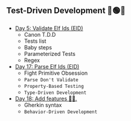 ## Test-Driven Development 🔴🟢🔵
- [Day 5: Validate Elf Ids (EID)](../docs/day05/challenge.md)
  - Canon T.D.D
  - Tests list
  - Baby steps 
  - Parameterized Tests
  - Regex
- [Day 17: Parse Elf Ids (EID)](../docs/day17/challenge.md)
  - Fight Primitive Obsession
  - `Parse Don't Validate`
  - `Property-Based Testing`
  - `Type-Driven Development`
- [Day 18: Add features 🦎🖖.](../docs/day18/challenge.md)
  - Gherkin syntax
  - `Behavior-Driven Development`